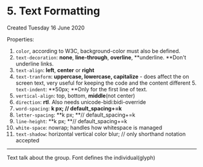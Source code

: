 # 5. Text Formatting
Created Tuesday 16 June 2020

Properties:
1. `color`, according to W3C, background-color must also be defined.
2. `text-decoration`: **none**, **line-through**, **overline**, **underline. **Don't underline links. 
3. `text-align`: **left**, **center** or **right**
4. `text-tranform`: **uppercase, lowercase, capitalize** - does affect the on screen text, very useful for keeping the code and the content different
5.` text-indent`: **50px; **Only for the first line of text.
6. `vertical-align`: top, bottom, **middle**(not center)
7. `direction`: **rtl**. Also needs unicode-bidi:bidi-override
8. `word-spacing`: **k px; **//** default_spacing+=k**
9. `letter-spacing`: **k px; **// default_spacing+=k
10. `line-height`: **k px; **// default_spacing+=k
11. `white-space`: nowrap; handles how whitespace is managed
12. `text-shadow`: horizontal vertical color blur; // only shorthand notation accepted


*****

Text talk about the group. Font defines the individual(glyph)

